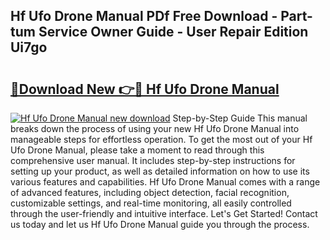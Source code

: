## Hf Ufo Drone Manual PDf Free Download - Part-tum Service Owner Guide - User Repair Edition Ui7go

# <h2><a href="http://bc24835.oget.top/?id=Hf+Ufo+Drone+Manual">🔗Download New 👉🔴 Hf Ufo Drone Manual</a></h2>

[![Hf Ufo Drone Manual new download](https://i.imgur.com/5g1atiW.png)](http://bc24835.oget.top/?id=Hf+Ufo+Drone+Manual)
Step-by-Step Guide This manual breaks down the process of using your new Hf Ufo Drone Manual into manageable steps for effortless operation. To get the most out of your Hf Ufo Drone Manual, please take a moment to read through this comprehensive user manual. It includes step-by-step instructions for setting up your product, as well as detailed information on how to use its various features and capabilities. Hf Ufo Drone Manual comes with a range of advanced features, including object detection, facial recognition, customizable settings, and real-time monitoring, all easily controlled through the user-friendly and intuitive interface. Let's Get Started! Contact us today and let us Hf Ufo Drone Manual guide you through the process.
